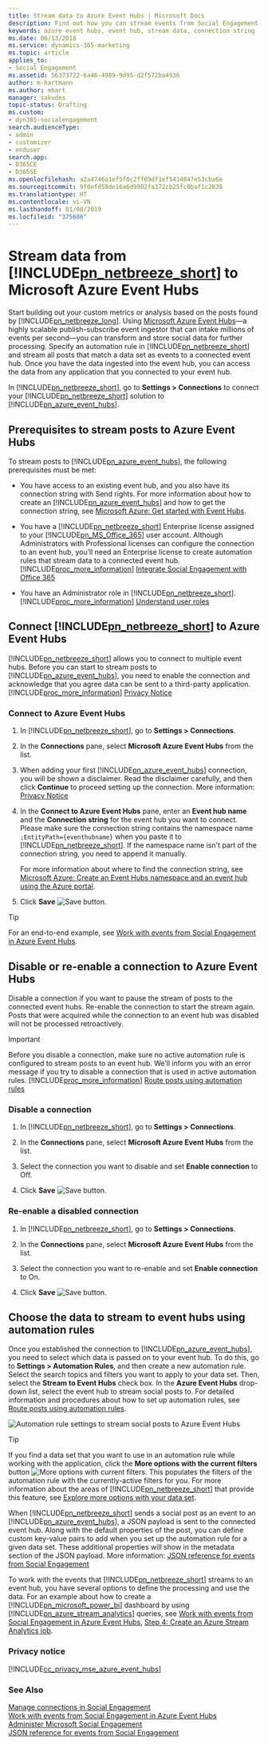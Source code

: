 ```yaml
---
title: Stream data to Azure Event Hubs | Microsoft Docs
description: Find out how you can stream events from Social Engagement to Event Hubs.
keywords: azure event hubs, event hub, stream data, connection string
ms.date: 06/13/2018
ms.service: dynamics-365-marketing
ms.topic: article
applies_to:
- Social Engagement
ms.assetid: 56373722-6a46-4989-9d95-d2f572ba4936
author: m-hartmann
ms.author: mhart
manager: sakudes
topic-status: Drafting
ms.custom:
- dyn365-socialengagement
search.audienceType:
- admin
- customizer
- enduser
search.app:
- D365CE
- D365SE
ms.openlocfilehash: a2a4746a1ef5f0c2ff69df1ef5434847e53cba6e
ms.sourcegitcommit: 9f0efd59de16a6d9902fa372cb25fc0baf1c2838
ms.translationtype: HT
ms.contentlocale: vi-VN
ms.lasthandoff: 01/08/2019
ms.locfileid: "375686"
---
```

# <a name="stream-data-from-includepnnetbreezeshortincludespn-social-engagement-shortmd-to-microsoft-azure-event-hubs"></a>Stream data from [!INCLUDE[pn_netbreeze_short](../includes/pn-social-engagement-short.md)] to Microsoft Azure Event Hubs
Start building out your custom metrics or analysis based on the posts found by [!INCLUDE[pn_netbreeze_long](../includes/pn-social-engagement-long.md)]. Using [Microsoft Azure Event Hubs](https://azure.microsoft.com/services/event-hubs/)—a highly scalable publish-subscribe event ingestor that can intake millions of events per second—you can transform and store social data for further processing. Specify an automation rule in [!INCLUDE[pn_netbreeze_short](../includes/pn-social-engagement-short.md)] and stream all posts that match a data set as events to a connected event hub. Once you have the data ingested into the event hub, you can access the data from any application that you connected to your event hub.  
  
 In [!INCLUDE[pn_netbreeze_short](../includes/pn-social-engagement-short.md)], go to **Settings > Connections** to connect your [!INCLUDE[pn_netbreeze_short](../includes/pn-social-engagement-short.md)] solution to [!INCLUDE[pn_azure_event_hubs](../includes/pn-azure-event-hubs.md)].  
  
<a name="prerequisites"></a>   
## <a name="prerequisites-to-stream-posts-to-azure-event-hubs"></a>Prerequisites to stream posts to Azure Event Hubs  
 To stream posts to [!INCLUDE[pn_azure_event_hubs](../includes/pn-azure-event-hubs.md)], the following prerequisites must be met:  
  
- You have access to an existing event hub, and you also have its connection string with Send rights. For more information about how to create an [!INCLUDE[pn_azure_event_hubs](../includes/pn-azure-event-hubs.md)] and how to get the connection string, see [Microsoft Azure: Get started with Event Hubs](https://docs.microsoft.com/azure/event-hubs/event-hubs-dotnet-standard-getstarted-send/).  
  
- You have a [!INCLUDE[pn_netbreeze_short](../includes/pn-social-engagement-short.md)] Enterprise license assigned to your [!INCLUDE[pn_MS_Office_365](../includes/pn-ms-office-365.md)] user account. Although Administrators with Professional licenses can configure the connection to an event hub, you’ll need an Enterprise license to create automation rules that stream data to a connected event hub. [!INCLUDE[proc_more_information](../includes/proc-more-information.md)] [Integrate Social Engagement with Office 365](manage-licenses.md)  
  
- You have an Administrator role in [!INCLUDE[pn_netbreeze_short](../includes/pn-social-engagement-short.md)]. [!INCLUDE[proc_more_information](../includes/proc-more-information.md)] [Understand user roles](user-roles.md)  
  
<a name="set_up_connection"></a>   
## <a name="connect-includepnnetbreezeshortincludespn-social-engagement-shortmd-to-azure-event-hubs"></a>Connect [!INCLUDE[pn_netbreeze_short](../includes/pn-social-engagement-short.md)] to Azure Event Hubs  
 [!INCLUDE[pn_netbreeze_short](../includes/pn-social-engagement-short.md)] allows you to connect to multiple event hubs. Before you can start to stream posts to [!INCLUDE[pn_azure_event_hubs](../includes/pn-azure-event-hubs.md)], you need to enable the connection and acknowledge that you agree data can be sent to a third-party application. [!INCLUDE[proc_more_information](../includes/proc-more-information.md)] [Privacy Notice](#privacy)  
  
<a name="connect_procedure"></a>   
### <a name="connect-to-azure-event-hubs"></a>Connect to Azure Event Hubs  
  
1. In [!INCLUDE[pn_netbreeze_short](../includes/pn-social-engagement-short.md)], go to **Settings > Connections**.  
  
2. In the **Connections** pane, select **Microsoft Azure Event Hubs** from the list.  
  
3. When adding your first [!INCLUDE[pn_azure_event_hubs](../includes/pn-azure-event-hubs.md)] connection, you will be shown a disclaimer.  Read the disclaimer carefully, and then click **Continue** to proceed setting up the connection. More information: [Privacy Notice](#privacy)  
  
4. In the **Connect to Azure Event Hubs** pane, enter an **Event hub name** and the **Connection string** for the event hub you want to connect. Please make sure the connection string contains the namespace name ```;EntityPath={eventhubname}``` when you paste it to [!INCLUDE[pn_netbreeze_short](../includes/pn-social-engagement-short.md)]. If the namespace name isn't part of the connection string, you need to append it manually. 
  
    For more information about where to find the connection string, see [Microsoft Azure: Create an Event Hubs namespace and an event hub using the Azure portal](https://docs.microsoft.com/azure/event-hubs/event-hubs-create).  
  
5. Click **Save** ![Save button](media/save-icon.png "Save button").  
  
> [!TIP]
>  For an end-to-end example, see [Work with events from Social Engagement in Azure Event Hubs](work-with-event-hubs.md "Work with events from Social Engagement in Azure Event Hubs").  

<a name="disable_connection"></a>   
## <a name="disable-or-re-enable-a-connection-to-azure-event-hubs"></a>Disable or re-enable a connection to Azure Event Hubs  
 Disable a connection if you want to pause the stream of posts to the connected event hubs. Re-enable the connection to start the stream again. Posts that were acquired while the connection to an event hub was disabled will not be processed retroactively.  
  
> [!IMPORTANT]
>  Before you disable a connection, make sure no active automation rule is configured to stream posts to an event hub. We’ll inform you with an error message if you try to disable a connection that is used in active automation rules. [!INCLUDE[proc_more_information](../includes/proc-more-information.md)] [Route posts using automation rules](automation-rules.md)  
  
<a name="disable_procedure"></a>   
### <a name="disable-a-connection"></a>Disable a connection  
  
1. In [!INCLUDE[pn_netbreeze_short](../includes/pn-social-engagement-short.md)], go to **Settings > Connections**.  
  
2. In the **Connections** pane, select **Microsoft Azure Event Hubs** from the list.  
  
3. Select the connection you want to disable and set **Enable connection** to Off.  
  
4. Click **Save** ![Save button](media/save-icon.png "Save button").  
  
<a name="re_enable_connection"></a>   
### <a name="re-enable-a-disabled-connection"></a>Re-enable a disabled connection  
  
1. In [!INCLUDE[pn_netbreeze_short](../includes/pn-social-engagement-short.md)], go to **Settings > Connections**.  
  
2. In the **Connections** pane, select **Microsoft Azure Event Hubs** from the list.  
  
3. Select the connection you want to re-enable and set **Enable connection** to On.  
  
4. Click **Save** ![Save button](media/save-icon.png "Save button").  
  
<a name="create_automation_rule"></a>   
## <a name="choose-the-data-to-stream-to-event-hubs-using-automation-rules"></a>Choose the data to stream to event hubs using automation rules  
 Once you established the connection to [!INCLUDE[pn_azure_event_hubs](../includes/pn-azure-event-hubs.md)], you need to select which data is passed on to your event hub. To do this, go to **Settings > Automation Rules**, and then create a new automation rule. Select the search topics and filters you want to apply to your data set. Then, select the **Stream to Event Hubs** check box. In the **Azure Event Hubs** drop-down list, select the event hub to stream social posts to.  For detailed information and procedures about how to set up automation rules, see [Route posts using automation rules](automation-rules.md).  
  
 ![Automation rule settings to stream social posts to Azure Event Hubs](media/automation-rule-stream-to-event-hubs.png "Automation rule settings to stream social posts to Azure Event Hubs")  
  
> [!TIP]
>  If you find a data set that you want to use in an automation rule while working with the application, click the **More options with the current filters** button ![More options with current filters](media/more-options-with-current-filters-icon.png "More options with current filters"). This populates the filters of the automation rule with the currently-active filters for you. For more information about the areas of [!INCLUDE[pn_netbreeze_short](../includes/pn-social-engagement-short.md)] that provide this feature, see [Explore more options with your data set](more-options-with-data-set.md).  
  
 When [!INCLUDE[pn_netbreeze_short](../includes/pn-social-engagement-short.md)] sends a social post as an event to an [!INCLUDE[pn_azure_event_hubs](../includes/pn-azure-event-hubs.md)], a JSON payload is sent to the connected event hub. Along with the default properties of the post, you can define custom key-value pairs to add when you set up the automation rule for a given data set. These additional properties will show in the metadata section of the JSON payload. More information: [JSON reference for events from Social Engagement](event-hubs-json-reference-social-engagement.md)  
  
 To work with the events that [!INCLUDE[pn_netbreeze_short](../includes/pn-social-engagement-short.md)] streams to an event hub, you have several options to define the processing and use the data.  For an example about how to create a [!INCLUDE[pn_microsoft_power_bi](../includes/pn-microsoft-power-bi.md)] dashboard by using [!INCLUDE[pn_azure_stream_analytics](../includes/pn-azure-stream-analytics.md)] queries, see [Work with events from Social Engagement in Azure Event Hubs](work-with-event-hubs.md), [Step 4: Create an Azure Stream Analytics job](work-with-event-hubs.md#step4_create_stream_analytics_job).  
  
<a name="privacy"></a>   
### <a name="privacy-notice"></a>Privacy notice  
 [!INCLUDE[cc_privacy_mse_azure_event_hubs](../includes/cc-privacy-mse-azure-event-hubs.md)]  
  
### <a name="see-also"></a>See Also  
 [Manage connections in Social Engagement](manage-connections.md)   
 [Work with events from Social Engagement in Azure Event Hubs](work-with-event-hubs.md)   
 [Administer Microsoft Social Engagement](administer-microsoft-social-engagement.md)   
 [JSON reference for events from Social Engagement](event-hubs-json-reference-social-engagement.md)
